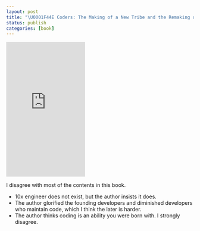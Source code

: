 ```yaml
---
layout: post
title: "\U0001F44E Coders: The Making of a New Tribe and the Remaking of the World"
status: publish
categories: [book]
---
```

<iframe type="text/html" width="212" height="362" frameborder="0" allowfullscreen style="max-width:100%" src="https://read.amazon.com/kp/card?asin=B07DBRNN1Z&preview=newtab&linkCode=kpe&ref_=cm_sw_r_kb_dp_y4FMDbGGF2FPD" ></iframe>

I disagree with most of the contents in this book. 

- 10x engineer does not exist, but the author insists it does. 
- The author glorified the founding developers and diminished developers who maintain code, which I think the later is harder. 
- The author thinks coding is an ability you were born with. I strongly disagree.</li>
